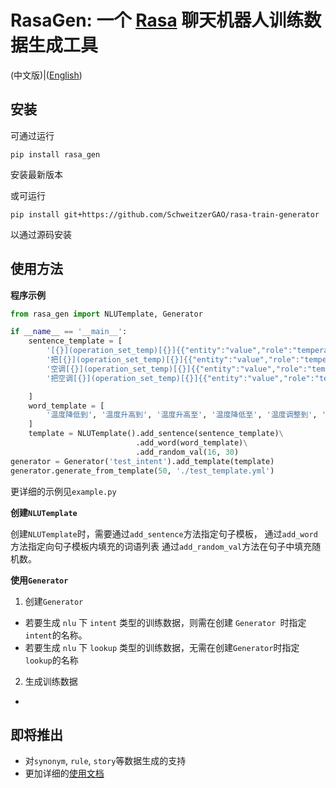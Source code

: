 # RasaGen: 一个 [Rasa](https://github.com/RasaHQ/rasa) 聊天机器人训练数据生成工具

(中文版)|([English](../README.md))

## 安装

可通过运行
```
pip install rasa_gen
``` 

安装最新版本

或可运行
```
pip install git+https://github.com/SchweitzerGAO/rasa-train-generator
```
以通过源码安装

## 使用方法

**程序示例**

```python
from rasa_gen import NLUTemplate, Generator

if __name__ == '__main__':
    sentence_template = [
        '[{}](operation_set_temp)[{}]{{"entity":"value","role":"temperature"}}度',
        '把[{}](operation_set_temp)[{}]{{"entity":"value","role":"temperature"}}度',
        '空调[{}](operation_set_temp)[{}]{{"entity":"value","role":"temperature"}}度',
        '把空调[{}](operation_set_temp)[{}]{{"entity":"value","role":"temperature"}}度',

    ]
    word_template = [
        '温度降低到', '温度升高到', '温度升高至', '温度降低至', '温度调整到', '温度调整至', '温度调到', '温度调至',
    ]
    template = NLUTemplate().add_sentence(sentence_template)\
                            .add_word(word_template)\
                            .add_random_val(16, 30)
generator = Generator('test_intent').add_template(template)
generator.generate_from_template(50, './test_template.yml')
```
更详细的示例见`example.py`

**创建`NLUTemplate`**

创建`NLUTemplate`时，需要通过`add_sentence`方法指定句子模板，
通过`add_word`方法指定向句子模板内填充的词语列表
通过`add_random_val`方法在句子中填充随机数。

**使用`Generator`**

1. 创建`Generator`
- 若要生成 `nlu` 下 `intent` 类型的训练数据，则需在创建 `Generator
`时指定 `intent`的名称。
- 若要生成 `nlu` 下 `lookup` 类型的训练数据，无需在创建`Generator`时指定
`lookup`的名称

2. 生成训练数据
- 

## 即将推出

- 对`synonym`, `rule`, `story`等数据生成的支持
- 更加详细的[使用文档](https://github.com/SchweitzerGAO/rasa-train-generator)